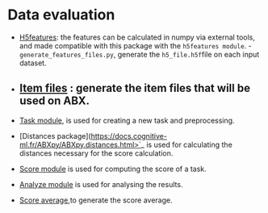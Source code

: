 
Data evaluation
===============
- [H5features](https://github.com/bootphon/ABX-accent/tree/main/abx-accent/scripts/evals/generate_abx_score/h5features): the features can be calculated in numpy via external tools, and made compatible with this package with the `h5features module`.
      - `generate_features_files.py`, generate the `h5_file.h5f`file on each input dataset.
    
- [Item files](https://github.com/bootphon/ABX-accent/tree/main/abx-accent/scripts/evals/generate_item_files) : generate the item files that will be used on ABX.
    - 
- [Task module](https://docs.cognitive-ml.fr/ABXpy/ABXpy.html#task-module), is
    used for creating a new task and preprocessing.
- [Distances package](https://docs.cognitive-ml.fr/ABXpy/ABXpy.distances.html>`_ is
    used for calculating the distances necessary for the score
    calculation.

- [Score module](https://docs.cognitive-ml.fr/ABXpy/ABXpy.html#score-module)
    is used for computing the score of a task.

- [Analyze module](https://docs.cognitive-ml.fr/ABXpy/ABXpy.html#analyze-module)
    is used for analysing the results.
    
- [Score average](https://github.com/bootphon/AESRC/results/average),to generate the score average. 
    

